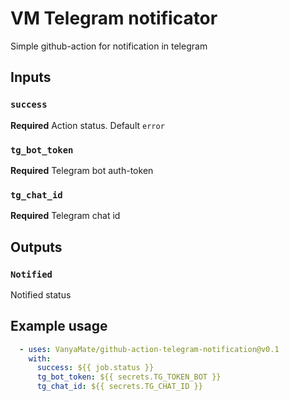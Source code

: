 # VM Telegram notificator

Simple github-action for notification in telegram

## Inputs

### `success`

**Required** Action status. Default `error`

### `tg_bot_token`

**Required** Telegram bot auth-token

### `tg_chat_id`

**Required** Telegram chat id

## Outputs

### `Notified`

Notified status

## Example usage

```yaml
  - uses: VanyaMate/github-action-telegram-notification@v0.1
    with:
      success: ${{ job.status }}
      tg_bot_token: ${{ secrets.TG_TOKEN_BOT }}
      tg_chat_id: ${{ secrets.TG_CHAT_ID }}
```